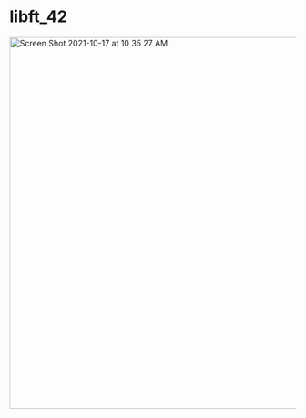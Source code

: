 # libft_42

<img width="653" alt="Screen Shot 2021-10-17 at 10 35 27 AM" src="https://user-images.githubusercontent.com/79397105/137614730-7f7bf902-e5f6-4409-a0a3-adf643b7c789.png">
